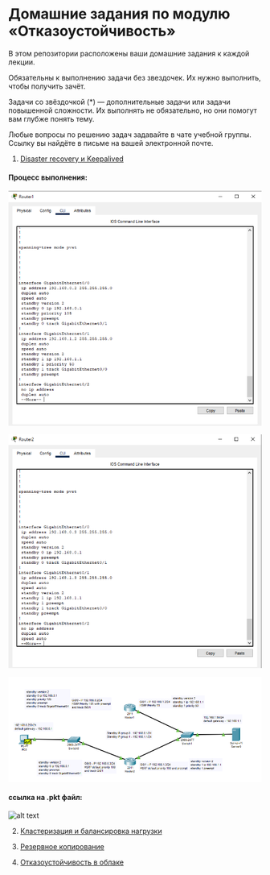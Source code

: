 # Домашние задания по модулю  «Отказоустойчивость»

В этом репозитории расположены ваши домашние задания к каждой лекции. 

Обязательны к выполнению задачи без звездочек. Их нужно выполнить, чтобы получить зачёт.

Задачи со звёздочкой (*) — дополнительные задачи или задачи повышенной сложности. Их выполнять не обязательно, но они помогут вам глубже понять тему.

Любые вопросы по решению задач задавайте в чате учебной группы. Ссылку вы найдёте в письме на вашей электронной почте.


1. [Disaster recovery и Keepalived](1.md)

#### Процесс выполнения:

![alt text](https://github.com/Redcorprus/9.1-fault-tolerance/blob/main/img/img1.png)

![alt text](https://github.com/Redcorprus/9.1-fault-tolerance/blob/main/img/img2.png)

![alt text](https://github.com/Redcorprus/9.1-fault-tolerance/blob/main/img/img3.png)


#### ссылка на .pkt файл:

![alt text](https://github.com/Redcorprus/9.1-fault-tolerance/blob/main/hsrp_advancedHW.pkt)

2. [Кластеризация и балансировка нагрузки](2.md)

3. [Резервное копирование](3.md)

4. [Отказоустойчивость в облаке](4.md)

